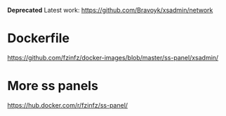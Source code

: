 **Deprecated**
Latest work: https://github.com/Bravoyk/xsadmin/network

# Dockerfile
https://github.com/fzinfz/docker-images/blob/master/ss-panel/xsadmin/

# More ss panels
https://hub.docker.com/r/fzinfz/ss-panel/
